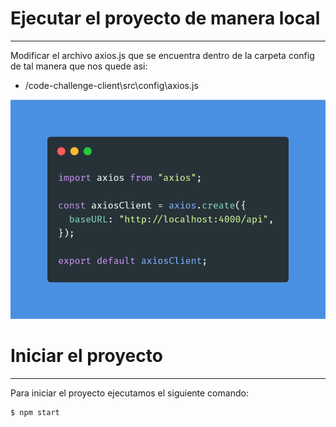 # Ejecutar el proyecto de manera local
--------------------------------------
Modificar el archivo axios.js que se encuentra dentro de la carpeta config de tal manera que nos quede asi:
- /code-challenge-client\src\config\axios.js 

![Frontend Locale](https://github.com/robertramosastudillo/code-challenge-client/blob/main/assets/img/frontend-locale.png "Frontend Locale")


# Iniciar el proyecto 
--------------------------------------
Para iniciar el proyecto ejecutamos el siguiente comando:

```sh
$ npm start
```
